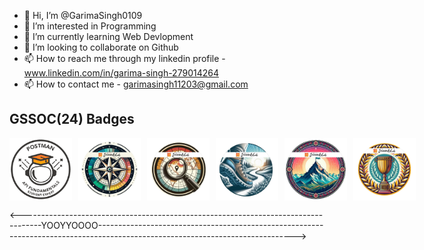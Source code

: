 - 👋 Hi, I’m @GarimaSingh0109
- 👀 I’m interested in Programming
- 🌱 I’m currently learning Web Devlopment
- 💞️ I’m looking to collaborate on Github
- 📫 How to reach me through my linkedin profile - www.linkedin.com/in/garima-singh-279014264
- 📫 How to contact me  - garimasingh11203@gmail.com

<!---
GarimaSingh0109/GarimaSingh0109 is a ✨ special ✨ repository because its `README.md` (this file) appears on your GitHub profile.
You can click the Preview link to take a look at your changes.
--->
## GSSOC(24) Badges 
<div style='display:flex; align-items:center; gap: 10px;' align='center'>
<img src="https://raw.githubusercontent.com/girlscript/gssoc-website-new/main/public/badges/postman.png" width="100px" height="100px" />
  <img src="https://github.com/girlscript/gssoc-website-new/blob/main/public/badges/1.png" width="100px" height="100px" />
  <img src="https://github.com/girlscript/gssoc-website-new/blob/main/public/badges/2.png" width="100px" height="100px" />
  <img src="https://github.com/girlscript/gssoc-website-new/blob/main/public/badges/3.png" width="100px" height="100px" />
  <img src="https://github.com/girlscript/gssoc-website-new/blob/main/public/badges/4.png" width="100px" height="100px" />
  <img src="https://github.com/girlscript/gssoc-website-new/blob/main/public/badges/5.png" width="100px" height="100px" />
</div>


<-----------------------------------------------------------------------------------YOOYYOOOO------------------------------------------------------------------------------------------------------------------------------->
<!-----# Garima Singh 🌐
### Web Developer | Tech Enthusiast

![Garima's Banner](https://via.placeholder.com/800x200.png?text=Welcome+to+my+GitHub+Profile!)

---

## 👩‍💻 About Me

Hello! I'm Garima Singh, a passionate web developer with a love for creating interactive and user-friendly web applications. I enjoy exploring new technologies and continuously improving my skills.

---

## 🛠️ Technologies & Tools

![HTML5](https://img.shields.io/badge/-HTML5-E34F26?style=flat&logo=html5&logoColor=white)
![CSS3](https://img.shields.io/badge/-CSS3-1572B6?style=flat&logo=css3&logoColor=white)
![JavaScript](https://img.shields.io/badge/-JavaScript-F7DF1E?style=flat&logo=javascript&logoColor=black)
![React](https://img.shields.io/badge/-React-61DAFB?style=flat&logo=react&logoColor=black)
![Node.js](https://img.shields.io/badge/-Node.js-339933?style=flat&logo=node.js&logoColor=white)
![Express](https://img.shields.io/badge/-Express-000000?style=flat&logo=express&logoColor=white)
![MongoDB](https://img.shields.io/badge/-MongoDB-47A248?style=flat&logo=mongodb&logoColor=white)
![Git](https://img.shields.io/badge/-Git-F05032?style=flat&logo=git&logoColor=white)

---

## 🚀 Projects

### [Project Name 1](https://github.com/GarimaSingh/project1)
A brief description of the project, its purpose, and the technologies used.

### [Project Name 2](https://github.com/GarimaSingh/project2)
A brief description of the project, its purpose, and the technologies used.

---

## 🌟 Achievements

- **Achievement 1**: Description of the achievement.
- **Achievement 2**: Description of the achievement.

---

## ✨ Fun Facts

- I love to explore new places and try different cuisines.
- Avid reader and a fan of mystery novels.

---

## 📫 Let's Connect

[![LinkedIn](https://img.shields.io/badge/LinkedIn-0A66C2?style=flat&logo=linkedin&logoColor=white)](https://www.linkedin.com/in/garima-singh/)
[![Twitter](https://img.shields.io/badge/Twitter-1DA1F2?style=flat&logo=twitter&logoColor=white)](https://twitter.com/garima_singh)
[![Email](https://img.shields.io/badge/Email-D14836?style=flat&logo=gmail&logoColor=white)](mailto:garima@example.com)

---

![Garima's GitHub Stats](https://github-readme-stats.vercel.app/api?username=GarimaSingh&show_icons=true&theme=radical)

![Top Langs](https://github-readme-stats.vercel.app/api/top-langs/?username=GarimaSingh&layout=compact&theme=radical)

---

## 📈 GitHub Activity

![Garima's GitHub Streak](https://github-readme-streak-stats.herokuapp.com/?user=GarimaSingh&theme=radical)

---

*Thank you for visiting my profile! Feel free to explore my repositories and connect with me. Let's build something amazing together!*
--------->
